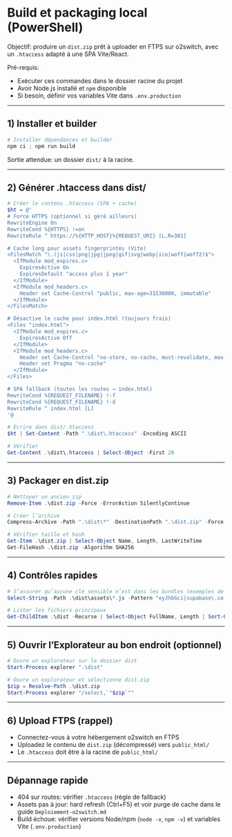 # Build et packaging local (PowerShell)

Objectif: produire un `dist.zip` prêt à uploader en FTPS sur o2switch, avec un `.htaccess` adapté à une SPA Vite/React.

Pré-requis:
- Exécuter ces commandes dans le dossier racine du projet
- Avoir Node.js installé et `npm` disponible
- Si besoin, définir vos variables Vite dans `.env.production`

---

## 1) Installer et builder

```powershell
# Installer dépendances et builder
npm ci ; npm run build
```

Sortie attendue: un dossier `dist/` à la racine.

---

## 2) Générer .htaccess dans dist/

```powershell
# Créer le contenu .htaccess (SPA + cache)
$ht = @'
# Force HTTPS (optionnel si géré ailleurs)
RewriteEngine On
RewriteCond %{HTTPS} !=on
RewriteRule ^ https://%{HTTP_HOST}%{REQUEST_URI} [L,R=301]

# Cache long pour assets fingerprintés (Vite)
<FilesMatch "\.(js|css|png|jpg|jpeg|gif|svg|webp|ico|woff|woff2)$">
  <IfModule mod_expires.c>
    ExpiresActive On
    ExpiresDefault "access plus 1 year"
  </IfModule>
  <IfModule mod_headers.c>
    Header set Cache-Control "public, max-age=31536000, immutable"
  </IfModule>
</FilesMatch>

# Désactive le cache pour index.html (toujours frais)
<Files "index.html">
  <IfModule mod_expires.c>
    ExpiresActive Off
  </IfModule>
  <IfModule mod_headers.c>
    Header set Cache-Control "no-store, no-cache, must-revalidate, max-age=0"
    Header set Pragma "no-cache"
  </IfModule>
</Files>

# SPA fallback (toutes les routes → index.html)
RewriteCond %{REQUEST_FILENAME} !-f
RewriteCond %{REQUEST_FILENAME} !-d
RewriteRule ^ index.html [L]
'@

# Écrire dans dist/.htaccess
$ht | Set-Content -Path ".\dist\.htaccess" -Encoding ASCII

# Vérifier
Get-Content .\dist\.htaccess | Select-Object -First 20
```

---

## 3) Packager en dist.zip

```powershell
# Nettoyer un ancien zip
Remove-Item .\dist.zip -Force -ErrorAction SilentlyContinue

# Créer l’archive
Compress-Archive -Path ".\dist\*" -DestinationPath ".\dist.zip" -Force

# Vérifier taille et hash
Get-Item .\dist.zip | Select-Object Name, Length, LastWriteTime
Get-FileHash .\dist.zip -Algorithm SHA256
```

---

## 4) Contrôles rapides

```powershell
# S’assurer qu’aucune clé sensible n’est dans les bundles (exemples de motifs)
Select-String -Path .\dist\assets\*.js -Pattern "eyJhbGci|supabase\.co|AKIA" -SimpleMatch | Select-Object -First 20

# Lister les fichiers principaux
Get-ChildItem .\dist -Recurse | Select-Object FullName, Length | Sort-Object Length -Descending | Select-Object -First 20
```

---

## 5) Ouvrir l’Explorateur au bon endroit (optionnel)

```powershell
# Ouvre un explorateur sur le dossier dist
Start-Process explorer ".\dist"

# Ouvre un explorateur et sélectionne dist.zip
$zip = Resolve-Path .\dist.zip
Start-Process explorer "/select,`"$zip`""
```

---

## 6) Upload FTPS (rappel)

- Connectez-vous à votre hébergement o2switch en FTPS
- Uploadez le contenu de `dist.zip` (décompressé) vers `public_html/`
- Le `.htaccess` doit être à la racine de `public_html/`

---

## Dépannage rapide

- 404 sur routes: vérifier `.htaccess` (règle de fallback)
- Assets pas à jour: hard refresh (Ctrl+F5) et voir purge de cache dans le guide `Deploiement-o2switch.md`
- Build échoue: vérifier versions Node/npm (`node -v`, `npm -v`) et variables Vite (`.env.production`)
